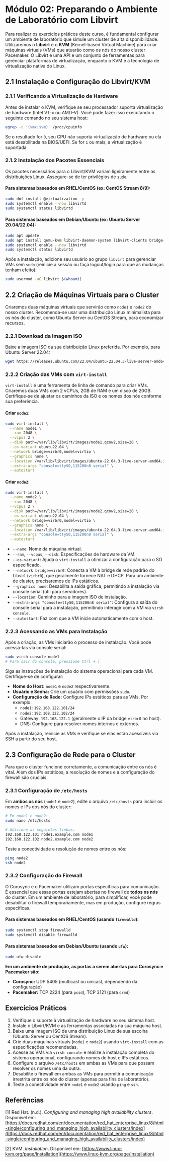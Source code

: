 # Módulo 02: Preparando o Ambiente de Laboratório com Libvirt

Para realizar os exercícios práticos deste curso, é fundamental configurar um ambiente de laboratório que simule um cluster de alta disponibilidade. Utilizaremos o **Libvirt** e o **KVM** (Kernel-based Virtual Machine) para criar máquinas virtuais (VMs) que atuarão como os nós do nosso cluster Pacemaker. O Libvirt é uma API e um conjunto de ferramentas para gerenciar plataformas de virtualização, enquanto o KVM é a tecnologia de virtualização nativa do Linux.

## 2.1 Instalação e Configuração do Libvirt/KVM

### 2.1.1 Verificando a Virtualização de Hardware

Antes de instalar o KVM, verifique se seu processador suporta virtualização de hardware (Intel VT-x ou AMD-V). Você pode fazer isso executando o seguinte comando no seu sistema host:

```bash
egrep -c '(vmx|svm)' /proc/cpuinfo
```

Se o resultado for `0`, seu CPU não suporta virtualização de hardware ou ela está desabilitada na BIOS/UEFI. Se for `1` ou mais, a virtualização é suportada.

### 2.1.2 Instalação dos Pacotes Essenciais

Os pacotes necessários para o Libvirt/KVM variam ligeiramente entre as distribuições Linux. Assegure-se de ter privilégios de `sudo`.

#### Para sistemas baseados em RHEL/CentOS (ex: CentOS Stream 8/9):

```bash
sudo dnf install @virtualization -y
sudo systemctl enable --now libvirtd
sudo systemctl status libvirtd
```

#### Para sistemas baseados em Debian/Ubuntu (ex: Ubuntu Server 20.04/22.04):

```bash
sudo apt update
sudo apt install qemu-kvm libvirt-daemon-system libvirt-clients bridge-utils virt-manager -y
sudo systemctl enable --now libvirtd
sudo systemctl status libvirtd
```

Após a instalação, adicione seu usuário ao grupo `libvirt` para gerenciar VMs sem `sudo` (reinicie a sessão ou faça logout/login para que as mudanças tenham efeito):

```bash
sudo usermod -aG libvirt $(whoami)
```

## 2.2 Criação de Máquinas Virtuais para o Cluster

Criaremos duas máquinas virtuais que servirão como `node1` e `node2` do nosso cluster. Recomenda-se usar uma distribuição Linux minimalista para os nós do cluster, como Ubuntu Server ou CentOS Stream, para economizar recursos.

### 2.2.1 Download da Imagem ISO

Baixe a imagem ISO da sua distribuição Linux preferida. Por exemplo, para Ubuntu Server 22.04:

```bash
wget https://releases.ubuntu.com/22.04/ubuntu-22.04.3-live-server-amd64.iso -P /var/lib/libvirt/images/
```

### 2.2.2 Criação das VMs com `virt-install`

`virt-install` é uma ferramenta de linha de comando para criar VMs. Criaremos duas VMs com 2 vCPUs, 2GB de RAM e um disco de 20GB. Certifique-se de ajustar os caminhos da ISO e os nomes dos nós conforme sua preferência.

#### Criar `node1`:

```bash
sudo virt-install \
  --name node1 \
  --ram 2048 \
  --vcpus 2 \
  --disk path=/var/lib/libvirt/images/node1.qcow2,size=20 \
  --os-variant ubuntu22.04 \
  --network bridge=virbr0,model=virtio \
  --graphics none \
  --location /var/lib/libvirt/images/ubuntu-22.04.3-live-server-amd64.iso \
  --extra-args "console=ttyS0,115200n8 serial" \
  --autostart
```

#### Criar `node2`:

```bash
sudo virt-install \
  --name node2 \
  --ram 2048 \
  --vcpus 2 \
  --disk path=/var/lib/libvirt/images/node2.qcow2,size=20 \
  --os-variant ubuntu22.04 \
  --network bridge=virbr0,model=virtio \
  --graphics none \
  --location /var/lib/libvirt/images/ubuntu-22.04.3-live-server-amd64.iso \
  --extra-args "console=ttyS0,115200n8 serial" \
  --autostart
```

*   `--name`: Nome da máquina virtual.
*   `--ram`, `--vcpus`, `--disk`: Especificações de hardware da VM.
*   `--os-variant`: Ajuda o `virt-install` a otimizar a configuração para o SO especificado.
*   `--network bridge=virbr0`: Conecta a VM à bridge de rede padrão do Libvirt (`virbr0`), que geralmente fornece NAT e DHCP. Para um ambiente de cluster, precisaremos de IPs estáticos.
*   `--graphics none`: Desabilita a saída gráfica, permitindo a instalação via console serial (útil para servidores).
*   `--location`: Caminho para a imagem ISO de instalação.
*   `--extra-args "console=ttyS0,115200n8 serial"`: Configura a saída do console serial para a instalação, permitindo interagir com a VM via `virsh console`.
*   `--autostart`: Faz com que a VM inicie automaticamente com o host.

### 2.2.3 Acessando as VMs para Instalação

Após a criação, as VMs iniciarão o processo de instalação. Você pode acessá-las via console serial:

```bash
sudo virsh console node1
# Para sair do console, pressione Ctrl + ]
```

Siga as instruções de instalação do sistema operacional para cada VM. Certifique-se de configurar:

*   **Nome do Host:** `node1` e `node2` respectivamente.
*   **Usuário e Senha:** Crie um usuário com permissões `sudo`.
*   **Configuração de Rede:** Configure IPs estáticos para as VMs. Por exemplo:
    *   `node1`: `192.168.122.101/24`
    *   `node2`: `192.168.122.102/24`
    *   Gateway: `192.168.122.1` (geralmente o IP da bridge `virbr0` no host).
    *   DNS: Configure para resolver nomes internos e externos.

Após a instalação, reinicie as VMs e verifique se elas estão acessíveis via SSH a partir do seu host.

## 2.3 Configuração de Rede para o Cluster

Para que o cluster funcione corretamente, a comunicação entre os nós é vital. Além dos IPs estáticos, a resolução de nomes e a configuração do firewall são cruciais.

### 2.3.1 Configuração de `/etc/hosts`

Em **ambos os nós** (`node1` e `node2`), edite o arquivo `/etc/hosts` para incluir os nomes e IPs dos nós do cluster:

```bash
# Em node1 e node2:
sudo nano /etc/hosts

# Adicione as seguintes linhas:
192.168.122.101 node1.example.com node1
192.168.122.102 node2.example.com node2
```

Teste a conectividade e resolução de nomes entre os nós:

```bash
ping node2
ssh node2
```

### 2.3.2 Configuração do Firewall

O Corosync e o Pacemaker utilizam portas específicas para comunicação. É essencial que essas portas estejam abertas no firewall de **todos os nós** do cluster. Em um ambiente de laboratório, para simplificar, você pode desabilitar o firewall temporariamente, mas em produção, configure regras específicas.

#### Para sistemas baseados em RHEL/CentOS (usando `firewalld`):

```bash
sudo systemctl stop firewalld
sudo systemctl disable firewalld
```

#### Para sistemas baseados em Debian/Ubuntu (usando `ufw`):

```bash
sudo ufw disable
```

**Em um ambiente de produção, as portas a serem abertas para Corosync e Pacemaker são:**

*   **Corosync:** UDP 5405 (multicast ou unicast, dependendo da configuração)
*   **Pacemaker:** TCP 2224 (para `pcsd`), TCP 3121 (para `crmd`)

## Exercícios Práticos

1.  Verifique o suporte à virtualização de hardware no seu sistema host.
2.  Instale o Libvirt/KVM e as ferramentas associadas na sua máquina host.
3.  Baixe uma imagem ISO de uma distribuição Linux de sua escolha (Ubuntu Server ou CentOS Stream).
4.  Crie duas máquinas virtuais (`node1` e `node2`) usando `virt-install` com as especificações recomendadas.
5.  Acesse as VMs via `virsh console` e realize a instalação completa do sistema operacional, configurando nomes de host e IPs estáticos.
6.  Configure o arquivo `/etc/hosts` em ambas as VMs para que possam resolver os nomes uma da outra.
7.  Desabilite o firewall em ambas as VMs para permitir a comunicação irrestrita entre os nós do cluster (apenas para fins de laboratório).
8.  Teste a conectividade entre `node1` e `node2` usando `ping` e `ssh`.

## Referências

[1] Red Hat. (n.d.). *Configuring and managing high availability clusters*. Disponível em: [https://docs.redhat.com/en/documentation/red_hat_enterprise_linux/8/html-single/configuring_and_managing_high_availability_clusters/index](https://docs.redhat.com/en/documentation/red_hat_enterprise_linux/8/html-single/configuring_and_managing_high_availability_clusters/index)

[2] KVM. *Installation*. Disponível em: [https://www.linux-kvm.org/page/Installation](https://www.linux-kvm.org/page/Installation)

